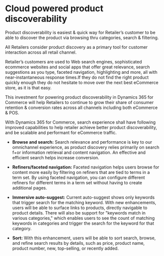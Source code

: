 # Cloud powered product discoverability

Product discoverability is easiest & quick way for Retailer’s customer to be able to discover the product via browsing thru categories, search & filtering. 

All Retailers consider product discovery as a primary tool for customer interaction across all retail channel.

Retailer’s customers are used to Web search engines, sophisticated ecommerce websites and social apps that offer great relevance, search suggestions as you type, faceted navigation, highlighting and more, all with near-instantaneous response times.If they do not find the right product quickly enough they do not hesitate to move over the next best eCommerce store, as it is that easy.

This investment for powering product discoverability in Dynamics 365 for Commerce will help Retailers to continue to grow their share of consumer retention & conversion rates across all channels including both eCommerce & POS. 

With Dynamics 365 for Commerce, search experience shall have following improved capabilities to help retailer achieve better product discoverability, and be scalable and performant for eCommerce traffic.

+ **Browse and search:** Search relevance and performance is key to our omnichannel experience, as product discovery relies primarily on search f+or information retrieval and content navigation. An effective and efficient search helps increase conversion.

+ **Refiners/faceted navigation:** Faceted navigation helps users browse for content more easily by filtering on refiners that are tied to terms in a term set. By using faceted navigation, you can configure different refiners for different terms in a term set without having to create additional pages.

+ **Immersive auto-suggest:** Current auto-suggest shows only keywords that trigger search for the matching keyword. With new enhancements, users will be able to surface links to products, directly navigable to product details. There will also be support for "keywords match in various categories," which enables users to see the count of matching keywords in categories and trigger the search for the keyword for that category.

+ **Sort:** With this enhancement, users will be able to sort search, browse, and refine search results by details, such as price, product name, product number, new, top-selling, or recently added.
